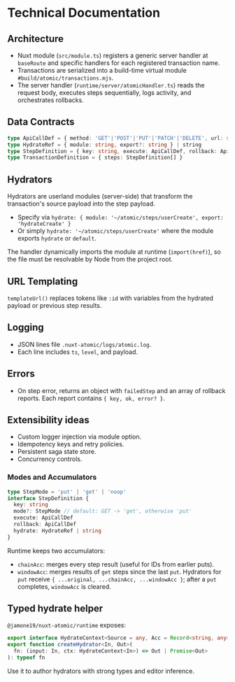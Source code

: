 
# Technical Documentation

## Architecture
- Nuxt module (`src/module.ts`) registers a generic server handler at `baseRoute` and specific handlers for each registered transaction name.
- Transactions are serialized into a build-time virtual module `#build/atomic/transactions.mjs`.
- The server handler (`runtime/server/atomicHandler.ts`) reads the request body, executes steps sequentially, logs activity, and orchestrates rollbacks.

## Data Contracts
```ts
type ApiCallDef = { method: 'GET'|'POST'|'PUT'|'PATCH'|'DELETE', url: string, headers?: Record<string,string> }
type HydrateRef = { module: string, export?: string } | string
type StepDefinition = { key: string, execute: ApiCallDef, rollback: ApiCallDef, hydrate: HydrateRef }
type TransactionDefinition = { steps: StepDefinition[] }
```

## Hydrators
Hydrators are userland modules (server-side) that transform the transaction's source payload into the step payload.
- Specify via `hydrate: { module: '~/atomic/steps/userCreate', export: 'hydrateCreate' }`
- Or simply `hydrate: '~/atomic/steps/userCreate'` where the module exports `hydrate` or `default`.

The handler dynamically imports the module at runtime (`import(href)`), so the file must be resolvable by Node from the project root.

## URL Templating
`templateUrl()` replaces tokens like `:id` with variables from the hydrated payload or previous step results.

## Logging
- JSON lines file `.nuxt-atomic/logs/atomic.log`.
- Each line includes `ts`, `level`, and payload.

## Errors
- On step error, returns an object with `failedStep` and an array of rollback reports. Each report contains `{ key, ok, error? }`.

## Extensibility ideas
- Custom logger injection via module option.
- Idempotency keys and retry policies.
- Persistent saga state store.
- Concurrency controls.



### Modes and Accumulators

```ts
type StepMode = 'put' | 'get' | 'noop'
interface StepDefinition {
  key: string
  mode?: StepMode // default: GET -> 'get', otherwise 'put'
  execute: ApiCallDef
  rollback: ApiCallDef
  hydrate: HydrateRef | string
}
```
Runtime keeps two accumulators:
- `chainAcc`: merges every step result (useful for IDs from earlier puts).
- `windowAcc`: merges results of `get` steps since the last `put`. Hydrators for `put` receive `{ ...original, ...chainAcc, ...windowAcc }`; after a `put` completes, `windowAcc` is cleared.



## Typed hydrate helper

`@jamone19/nuxt-atomic/runtime` exposes:
```ts
export interface HydrateContext<Source = any, Acc = Record<string, any>> { /* ... */ }
export function createHydrator<In, Out>(
  fn: (input: In, ctx: HydrateContext<In>) => Out | Promise<Out>
): typeof fn
```
Use it to author hydrators with strong types and editor inference.

